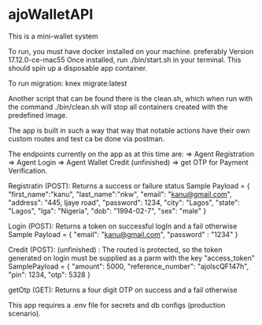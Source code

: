 # ajoWalletAPI

This is a mini-wallet system 

To run, you must have docker installed on your machine. preferably Version 17.12.0-ce-mac55
Once installed, run ./bin/start.sh in your terminal.
This should spin up a disposable app container.

To run migration: knex migrate:latest

Another script that can be found there is the clean.sh, which when run with the command
./bin/clean.sh will stop all containers created with the predefined image.

The app is built in such a way that way that notable actions have their own custom routes and test ca be done 
via postman.

The endpoints currently on the app as at this time are:
=> Agent Registration
=> Agent Login
=> Agent Wallet Credit (unfinished)
=> get OTP for Payment Verification.

Registratin (POST): Returns a success or failure status
Sample Payload = {
	"first_name":"kanu",
	"last_name":"nkw",
	"email": "kanu@gmail.com",
	"address": "445, Ijaye road",
	"password": 1234,
	"city": "Lagos",
	"state": "Lagos",
	"lga": "Nigeria",
	"dob": "1994-02-7",
	"sex": "male"
}

Login (POST): Returns a token on successful logIn and a fail otherwise
Sample Payload = {
	"email": "kanu@gmail.com",
	"password" : "1234"
}


Credit (POST): (unfinished) : The routed is protected, so the token generated on login must be supplied as a parm with the key "access_token"
SamplePayload = {
	"amount": 5000,
	"reference_number": "ajolscQF147h",
	"pin": 1234,
	"otp": 5328
}

getOtp (GET): Returns a four digit OTP on success and a fail otherwise


This app requires a .env file for secrets and db configs (production scenario).
